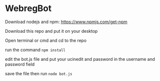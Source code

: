 # WebregBot

Download nodejs and npm: https://www.npmjs.com/get-npm

Download this repo and put it on your desktop

Open terminal or cmd and cd to the repo

run the command `npm install`

edit the bot.js file and put your ucinedit and password in the username and password field

save the file then run `node bot.js`
